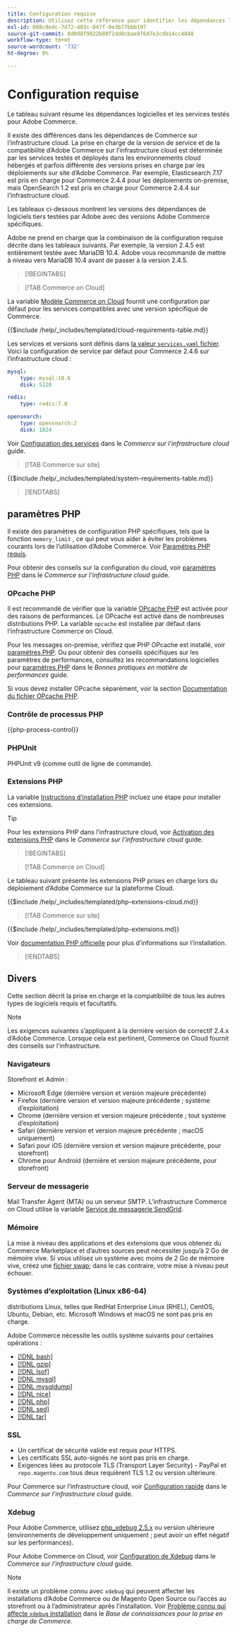 ```yaml
---
title: Configuration requise
description: Utilisez cette référence pour identifier les dépendances logicielles requises qui ont été testées avec les versions d’Adobe Commerce.
exl-id: 008c9edc-7d72-403c-847f-0e3b77bbb197
source-git-commit: 8d0d8f9822b88f2dd8cbae8f6d7e3cdb14cc4848
workflow-type: tm+mt
source-wordcount: '732'
ht-degree: 0%

---
```


# Configuration requise

Le tableau suivant résume les dépendances logicielles et les services testés pour Adobe Commerce.

Il existe des différences dans les dépendances de Commerce sur l’infrastructure cloud. La prise en charge de la version de service et de la compatibilité d’Adobe Commerce sur l’infrastructure cloud est déterminée par les services testés et déployés dans les environnements cloud hébergés et parfois différente des versions prises en charge par les déploiements sur site d’Adobe Commerce. Par exemple, Elasticsearch 7.17 est pris en charge pour Commerce 2.4.4 pour les déploiements on-premise, mais OpenSearch 1.2 est pris en charge pour Commerce 2.4.4 sur l’infrastructure cloud.

Les tableaux ci-dessous montrent les versions des dépendances de logiciels tiers testées par Adobe avec des versions Adobe Commerce spécifiques.

Adobe ne prend en charge que la combinaison de la configuration requise décrite dans les tableaux suivants. Par exemple, la version 2.4.5 est entièrement testée avec MariaDB 10.4. Adobe vous recommande de mettre à niveau vers MariaDB 10.4 avant de passer à la version 2.4.5.

>[!BEGINTABS]

>[!TAB Commerce on Cloud]

La variable [Modèle Commerce on Cloud](https://github.com/magento/magento-cloud) fournit une configuration par défaut pour les services compatibles avec une version spécifique de Commerce.

{{$include /help/_includes/templated/cloud-requirements-table.md}}

Les services et versions sont définis dans [la valeur `services.yaml` fichier](https://github.com/magento/magento-cloud/blob/master/.magento/services.yaml). Voici la configuration de service par défaut pour Commerce 2.4.6 sur l’infrastructure cloud :

```yaml
mysql:
    type: mysql:10.6
    disk: 5120

redis:
    type: redis:7.0

opensearch:
    type: opensearch:2
    disk: 1024
```

Voir [Configuration des services](https://experienceleague.adobe.com/docs/commerce-cloud-service/user-guide/configure/service/services-yaml.html) dans le _Commerce sur l’infrastructure cloud_ guide.

>[!TAB Commerce sur site]

{{$include /help/_includes/templated/system-requirements-table.md}}

>[!ENDTABS]

## paramètres PHP

Il existe des paramètres de configuration PHP spécifiques, tels que la fonction `memory_limit` , ce qui peut vous aider à éviter les problèmes courants lors de l’utilisation d’Adobe Commerce. Voir [Paramètres PHP requis](prerequisites/php-settings.md).

Pour obtenir des conseils sur la configuration du cloud, voir [paramètres PHP](https://experienceleague.adobe.com/docs/commerce-cloud-service/user-guide/configure/app/php-settings.html) dans le _Commerce sur l’infrastructure cloud_ guide.

### OPcache PHP

Il est recommandé de vérifier que la variable [OPcache PHP](https://www.php.net/manual/en/intro.opcache.php) est activée pour des raisons de performances. Le OPcache est activé dans de nombreuses distributions PHP. La variable `opcache` est installée par défaut dans l’infrastructure Commerce on Cloud.

Pour les messages on-premise, vérifiez que PHP OPcache est installé, voir [paramètres PHP](prerequisites/php-settings.md). Ou pour obtenir des conseils spécifiques sur les paramètres de performances, consultez les recommandations logicielles pour [paramètres PHP](https://experienceleague.adobe.com/docs/commerce-operations/performance-best-practices/software.html#php-settings) dans le _Bonnes pratiques en matière de performances_ guide.

Si vous devez installer OPcache séparément, voir la section [Documentation du fichier OPcache PHP](https://www.php.net/manual/en/opcache.setup.php).

### Contrôle de processus PHP

{{php-process-control}}

### PHPUnit

PHPUnit v9 (comme outil de ligne de commande).

### Extensions PHP

La variable [Instructions d’installation PHP](prerequisites/php-settings.md) incluez une étape pour installer ces extensions.

>[!TIP]
>
>Pour les extensions PHP dans l’infrastructure cloud, voir [Activation des extensions PHP](https://experienceleague.adobe.com/docs/commerce-cloud-service/user-guide/configure/app/php-settings.html#enable-extensions) dans le _Commerce sur l’infrastructure cloud_ guide.

>[!BEGINTABS]

>[!TAB Commerce on Cloud]

Le tableau suivant présente les extensions PHP prises en charge lors du déploiement d’Adobe Commerce sur la plateforme Cloud.

{{$include /help/_includes/templated/php-extensions-cloud.md}}

>[!TAB Commerce sur site]

{{$include /help/_includes/templated/php-extensions.md}}

Voir [documentation PHP officielle](https://www.php.net/manual/en/extensions.php) pour plus d’informations sur l’installation.

>[!ENDTABS]

## Divers

Cette section décrit la prise en charge et la compatibilité de tous les autres types de logiciels requis et facultatifs.

>[!NOTE]
>
>Les exigences suivantes s’appliquent à la dernière version de correctif 2.4.x d’Adobe Commerce. Lorsque cela est pertinent, Commerce on Cloud fournit des conseils sur l’infrastructure.

### Navigateurs

Storefront et Admin :

- Microsoft Edge (dernière version et version majeure précédente)
- Firefox (dernière version et version majeure précédente ; système d’exploitation)
- Chrome (dernière version et version majeure précédente ; tout système d’exploitation)
- Safari (dernière version et version majeure précédente ; macOS uniquement)
- Safari pour iOS (dernière version et version majeure précédente, pour storefront)
- Chrome pour Android (dernière et version majeure précédente, pour storefront)

### Serveur de messagerie

Mail Transfer Agent (MTA) ou un serveur SMTP. L’infrastructure Commerce on Cloud utilise la variable [Service de messagerie SendGrid](https://experienceleague.adobe.com/docs/commerce-cloud-service/user-guide/project/sendgrid.html).

### Mémoire

La mise à niveau des applications et des extensions que vous obtenez du Commerce Marketplace et d’autres sources peut nécessiter jusqu’à 2 Go de mémoire vive. Si vous utilisez un système avec moins de 2 Go de mémoire vive, créez une [fichier swap](https://support.magento.com/hc/en-us/articles/360032980432); dans le cas contraire, votre mise à niveau peut échouer.

### Systèmes d’exploitation (Linux x86-64)

distributions Linux, telles que RedHat Enterprise Linux (RHEL), CentOS, Ubuntu, Debian, etc. Microsoft Windows et macOS ne sont pas pris en charge.

Adobe Commerce nécessite les outils système suivants pour certaines opérations :

- [[!DNL bash]](https://www.gnu.org/software/bash/)
- [[!DNL gzip]](https://www.gzip.org/)
- [[!DNL lsof]](https://linux.die.net/man/8/lsof)
- [[!DNL mysql]](https://www.mysql.com/)
- [[!DNL mysqldump]](https://dev.mysql.com/doc/refman/8.0/en/mysqldump.html)
- [[!DNL nice]](https://linux.die.net/man/1/nice)
- [[!DNL php]](https://www.php.net/)
- [[!DNL sed]](https://www.gnu.org/software/sed/manual/sed.html)
- [[!DNL tar]](https://linux.die.net/man/1/tar)

### SSL

- Un certificat de sécurité valide est requis pour HTTPS.
- Les certificats SSL auto-signés ne sont pas pris en charge.
- Exigences liées au protocole TLS (Transport Layer Security) - PayPal et `repo.magento.com` tous deux requièrent TLS 1.2 ou version ultérieure.

Pour Commerce sur l’infrastructure cloud, voir [Configuration rapide](https://experienceleague.adobe.com/docs/commerce-cloud-service/user-guide/cdn/setup-fastly/fastly-configuration.html) dans le _Commerce sur l’infrastructure cloud_ guide.

### Xdebug

Pour Adobe Commerce, utilisez [php_xdebug 2.5.x](https://xdebug.org/download) ou version ultérieure (environnements de développement uniquement ; peut avoir un effet négatif sur les performances).

Pour Adobe Commerce on Cloud, voir [Configuration de Xdebug](https://experienceleague.adobe.com/docs/commerce-cloud-service/user-guide/develop/test/debug.html) dans le _Commerce sur l’infrastructure cloud_ guide.

>[!NOTE]
>
>Il existe un problème connu avec `xdebug` qui peuvent affecter les installations d’Adobe Commerce ou de Magento Open Source ou l’accès au storefront ou à l’administrateur après l’installation. Voir [Problème connu qui affecte `xdebug` installation](https://experienceleague.adobe.com/docs/commerce-knowledge-base/kb/troubleshooting/miscellaneous/known-issues-that-affect-installation.html) dans le _Base de connaissances pour la prise en charge de Commerce_.
